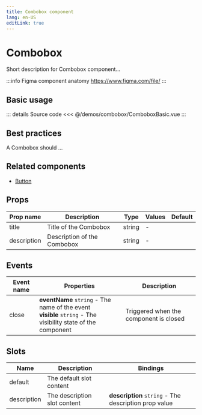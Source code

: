 ```yaml
---
title: Combobox component
lang: en-US
editLink: true
---
```


# Combobox

Short description for Combobox component...

:::info Figma component anatomy
https://www.figma.com/file/
:::

## Basic usage

<ComboboxBasic />

::: details Source code
<<< @/demos/combobox/ComboboxBasic.vue
:::

## Best practices

A Combobox should ...

## Related components

- [Button](/components/button/button.doc)

## Props

| Prop name   | Description                 | Type   | Values | Default |
| ----------- | --------------------------- | ------ | ------ | ------- |
| title       | Title of the Combobox       | string | -      |         |
| description | Description of the Combobox | string | -      |         |

## Events

| Event name | Properties                                                                                                      | Description                            |
| ---------- | --------------------------------------------------------------------------------------------------------------- | -------------------------------------- |
| close      | **eventName** `string` - The name of the event<br/>**visible** `string` - The visibility state of the component | Triggered when the component is closed |

## Slots

| Name        | Description                  | Bindings                                              |
| ----------- | ---------------------------- | ----------------------------------------------------- |
| default     | The default slot content     |                                                       |
| description | The description slot content | **description** `string` - The description prop value |
